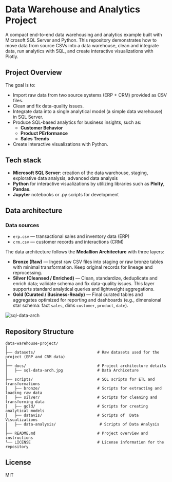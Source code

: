# Data Warehouse and Analytics Project 

A compact end-to-end data warehousing and analytics example built with Microsoft SQL Server and Python.
This repository demonstrates how to move data from source CSVs into a data warehouse, clean and integrate data, run analytics with SQL, and create interactive visualizations with Plotly.

## Project Overview
The goal is to:
- Import raw data from two source systems (ERP + CRM) provided as CSV files.
- Clean and fix data-quality issues.
- Integrate data into a single analytical model (a simple data warehouse) in SQL Server.
- Produce SQL-based analytics for business insights, such as:
  - **Customer Behavior**
  - **Product PErformance**
  - **Sales Trends**
- Create interactive visualizations with Python.

## Tech stack
- **Microsoft SQL Server**: creation of the data warehouse, staging, explorative data analysis, advanced data analysis
- **Python** for interactive visualizations by utilizing libraries such as **Plolty**, **Pandas**.
- **Jupyter** notebooks or .py scripts for development


## Data architecture
### Data sources
- `erp.csv` — transactional sales and inventory data (ERP)
- `crm.csv` — customer records and interactions (CRM)
  
The data architecture follows the **Medallion Architecture** with three layers:
- **Bronze (Raw)** — Ingest raw CSV files into staging or raw bronze tables with minimal transformation. Keep original records for lineage and reprocessing.
- **Silver (Cleansed / Enriched)** — Clean, standardize, deduplicate and enrich data; validate schema and fix data-quality issues. This layer supports standard analytical queries and lightweight aggregations.
- **Gold (Curated / Business-Ready)** — Final curated tables and aggregates optimized for reporting and dashboards (e.g., dimensional star schema: fact `sales`, dims `customer`, `product`, `date`).

![sql-data-arch](https://github.com/user-attachments/assets/b0b5a327-cd07-4902-a9fc-d13976b7892d)

## Repository Structure 
```
data-warehouse-project/
│
├── datasets/                           # Raw datasets used for the project (ERP and CRM data)
│
├── docs/                               # Project architecture details
│   ├── sql-data-arch.jpg               # Data Archiceture
│
├── scripts/                            # SQL scripts for ETL and transformations
│   ├── bronze/                         # Scripts for extracting and loading raw data
│   ├── silver/                         # Scripts for cleaning and transforming data
│   ├── gold/                           # Scripts for creating analytical models
│   ├── datavis/                        # Scripts of  Data Visualizations
│   ├── data-analysis/                   # Scripts of Data Analysis
│
├── README.md                           # Project overview and instructions
└── LICENSE                             # License information for the repository
```

## License
MIT 
